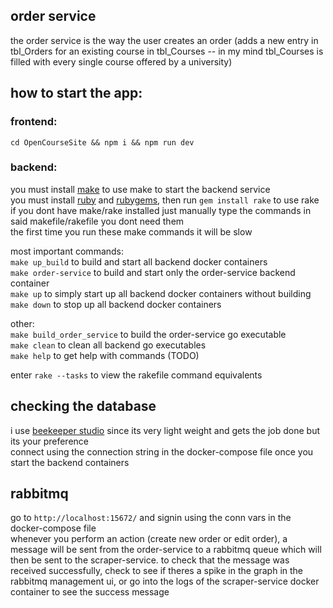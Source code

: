 ## order service

the order service is the way the user creates an order (adds a new entry in tbl_Orders for an existing course in tbl_Courses -- in my mind tbl_Courses is filled with every single course offered by a university)

## how to start the app:

### frontend:

`cd OpenCourseSite && npm i && npm run dev`

### backend:

you must install [make](https://www.gnu.org/software/make/) to use make to start the backend service <br />
you must install [ruby](https://www.ruby-lang.org/en/) and [rubygems](https://rubygems.org/), then run `gem install rake` to use rake <br />
if you dont have make/rake installed just manually type the commands in said makefile/rakefile you dont need them <br />
the first time you run these make commands it will be slow <br />

most important commands: <br />
`make up_build` to build and start all backend docker containers <br />
`make order-service` to build and start only the order-service backend container <br />
`make up` to simply start up all backend docker containers without building <br />
`make down` to stop up all backend docker containers <br />

other: <br />
`make build_order_service` to build the order-service go executable <br />
`make clean` to clean all backend go executables <br />
`make help` to get help with commands (TODO) <br />

enter `rake --tasks` to view the rakefile command equivalents <br />

## checking the database

i use [beekeeper studio](https://www.beekeeperstudio.io/) since its very light weight and gets the job done but its your preference <br />
connect using the connection string in the docker-compose file once you start the backend containers <br />

## rabbitmq

go to `http://localhost:15672/` and signin using the conn vars in the docker-compose file <br />
whenever you perform an action (create new order or edit order), a message will be sent from the order-service to a rabbitmq queue which will then be sent to the scraper-service. to check that the message was received successfully, check to see if theres a spike in the graph in the rabbitmq management ui, or go into the logs of the scraper-service docker container to see the success message
